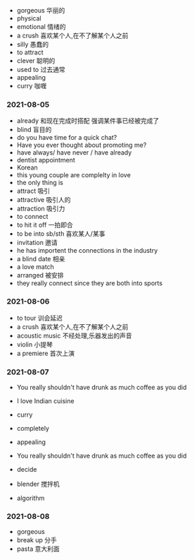 - gorgeous 华丽的
- physical 
- emotional 情绪的
- a crush  喜欢某个人,在不了解某个人之前
- silly 愚蠢的
- to attract
- clever 聪明的
- used to 过去通常
- appealing
- curry 咖喱


### 2021-08-05

- already 和现在完成时搭配 强调某件事已经被完成了
- blind 盲目的
- do you have time for a quick chat?
- Have you ever thought about promoting me?
- have always/ have never / have already
- dentist appointment
- Korean
- this young couple are complelty in love
- the only thing is 
- attract 吸引
- attractive 吸引人的
- attraction 吸引力
- to connect
- to hit it off  一拍即合
- to be into sb/sth   喜欢某人/某事
- invitation 邀请
- he has importent the connections in the industry
- a blind date 相亲
- a love match
- arranged 被安排
- they really connect since they are both into sports

### 2021-08-06
- to tour 训会延迟
- a crush  喜欢某个人,在不了解某个人之前
- acoustic music 不经处理,乐器发出的声音
- violin 小提琴
- a premiere 首次上演

### 2021-08-07
- You really shouldn't have drunk as much coffee as you did
- I love Indian cuisine
- curry
- completely
- appealing

- You really shouldn't have drunk as much coffee as you did
- decide
- blender 搅拌机
- algorithm 

### 2021-08-08
- gorgeous
- break up 分手
- pasta 意大利面
